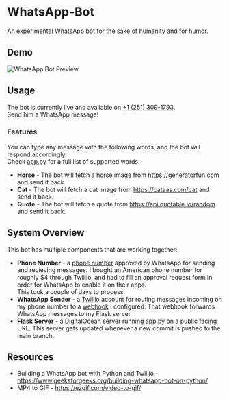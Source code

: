 # WhatsApp-Bot

An experimental WhatsApp bot for the sake of humanity and for humor.

## Demo

<img src="docs/whatsapp-bot-demo.gif" alt="WhatsApp Bot Preview"/>

## Usage

The bot is currently live and available on
<a href="tel:12513091793">+1 (251) 309-1793</a>. <br>
Send him a WhatsApp message!

### Features

You can type any message with the following words, and the bot will respond accordingly.<br>
Check [app.py](app.py) for a full list of supported words.

* <b>Horse</b> - The bot will fetch a horse image from https://generatorfun.com and send it back.
* <b>Cat</b> - The bot will fetch a cat image from https://cataas.com/cat and send it back.
* <b>Quote</b> - The bot will fetch a quote from https://api.quotable.io/random and send it back.

## System Overview

This bot has multiple components that are working together:

* <b>Phone Number</b> - a [phone number](tel:12513091793) approved by WhatsApp for sending and recieving messages.
  I bought an American phone number for roughly $4 through Twillio, and had to fill an approval request form in order
  for WhatsApp to enable it on their apps. <br>
  This took a couple of days to process.
* <b>WhatsApp Sender</b> - a [Twillio](https://www.twilio.com/messaging/whatsapp) account for routing messages incoming
  on my phone number to a [webhook](https://stingray-app-vrsol.ondigitalocean.app/bot) I configured.
  That webhook forwards WhatsApp messages to my Flask server.
* <b>Flask Server</b> -
  a [DigitalOcean](https://cloud.digitalocean.com/apps/eb865ebf-ebfd-46e3-9ad2-b1590569b0bf/overview) server
  running [app.py](app.py) on a public facing URL. This server gets updated whenever a new commit is pushed to the main branch. 

## Resources

* Building a WhatsApp bot with Python and Twillio - https://www.geeksforgeeks.org/building-whatsapp-bot-on-python/
* MP4 to GIF - https://ezgif.com/video-to-gif/